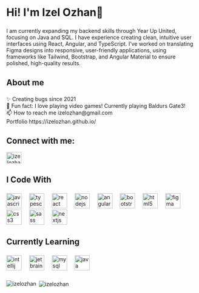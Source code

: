 <h1 align="left">Hi! I'm Izel Ozhan👋</h1>

###

<p align="left">I am currently expanding my backend skills through Year Up United, focusing on Java and SQL. I have experience creating clean, intuitive user interfaces using React, Angular, and TypeScript. I’ve worked on translating Figma designs into responsive, user-friendly applications, using frameworks like Tailwind, Bootstrap, and Angular Material to ensure polished, high-quality results.

</p>

###

<h2 align="left">About me</h2>

###

<p align="left">✨ Creating bugs since 2021<br> 🎲 Fun fact: I love playing video games! Currently playing Baldurs Gate3! <br>📫 How to reach me izelozhan@gmail.com <br> Portfolio https://izelozhan.github.io/</p>

###
<h2 align="left">Connect with me:</h2>
<p align="left">
<a href="https://linkedin.com/in/izelozhan" target="blank"><img align="center" src="https://raw.githubusercontent.com/rahuldkjain/github-profile-readme-generator/master/src/images/icons/Social/linked-in-alt.svg" alt="izelozhan" height="30" width="40" /></a> 
</p>


<h2 align="left">I Code With</h2>

###

<div align="left">
  <img src="https://cdn.jsdelivr.net/gh/devicons/devicon/icons/javascript/javascript-original.svg" height="40" alt="javascript logo"  />
  <img width="12" />
  <img src="https://cdn.jsdelivr.net/gh/devicons/devicon/icons/typescript/typescript-original.svg" height="40" alt="typescript logo"  />
  <img width="12" />
  <img src="https://cdn.jsdelivr.net/gh/devicons/devicon/icons/react/react-original.svg" height="40" alt="react logo"  />
  <img width="12" />
  <img src="https://cdn.jsdelivr.net/gh/devicons/devicon/icons/nodejs/nodejs-original.svg" height="40" alt="nodejs logo"  />
  <img width="12" />
  <img src="https://cdn.jsdelivr.net/gh/devicons/devicon/icons/angularjs/angularjs-original.svg" height="40" alt="angularjs logo"  />
  <img width="12" />
  <img src="https://cdn.jsdelivr.net/gh/devicons/devicon/icons/bootstrap/bootstrap-original.svg" height="40" alt="bootstrap logo"  />
  <img width="12" />
  <img src="https://cdn.jsdelivr.net/gh/devicons/devicon/icons/html5/html5-original.svg" height="40" alt="html5 logo"  />
  <img width="12" />
  <img src="https://cdn.jsdelivr.net/gh/devicons/devicon/icons/figma/figma-original.svg" height="40" alt="figma logo"  />
  <img width="12" />
  <img src="https://cdn.jsdelivr.net/gh/devicons/devicon/icons/css3/css3-original.svg" height="40" alt="css3 logo"  />
  <img width="12" />
  <img src="https://cdn.jsdelivr.net/gh/devicons/devicon/icons/sass/sass-original.svg" height="40" alt="sass logo"  />
   <img width="12" />
  <img src="https://cdn.jsdelivr.net/gh/devicons/devicon/icons/nextjs/nextjs-original.svg" height="40" alt="nextjs logo"  />
  
</div>

###

<h2 align="left">Currently Learning </h2>

###

<div align="left">
 
  <img src="https://cdn.jsdelivr.net/gh/devicons/devicon@latest/icons/intellij/intellij-original.svg" height="40" alt="intellij logo"  />
  <img width="12" />
  <img src="https://cdn.jsdelivr.net/gh/devicons/devicon@latest/icons/jetbrains/jetbrains-original.svg" height="40" alt="jetbrain logo"  />
  <img width="12" />
  <img src="https://cdn.jsdelivr.net/gh/devicons/devicon@latest/icons/mysql/mysql-original.svg" height="40" alt="mysql logo"  />
  <img width="12" />
  <img src="https://cdn.jsdelivr.net/gh/devicons/devicon@latest/icons/java/java-original.svg" height="40" alt="java logo"  />
  <img width="12" />
  
  
</div>

###


<p><img align="left" src="https://github-readme-stats.vercel.app/api/top-langs?username=izelozhan&show_icons=true&locale=en&layout=compact&theme=aura" alt="izelozhan" /></p>

<p>&nbsp;<img align="center" src="https://github-readme-stats.vercel.app/api?username=izelozhan&show_icons=true&locale=en&theme=aura" alt="izelozhan" /></p>





